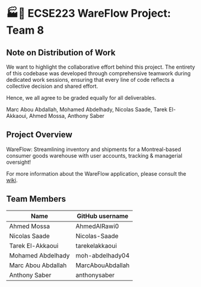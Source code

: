 # :factory::ship: ECSE223 WareFlow Project: Team 8

## Note on Distribution of Work
We want to highlight the collaborative effort behind this project. The entirety of this codebase was developed through comprehensive teamwork during dedicated work sessions, ensuring that every line of code reflects a collective decision and shared effort.

Hence, we all agree to be graded equally for all deliverables.

Marc Abou Abdallah,
Mohamed Abdelhady,
Nicolas Saade,
Tarek El-Akkaoui,
Ahmed Mossa,
Anthony Saber


## Project Overview

WareFlow: Streamlining inventory and shipments for a Montreal-based consumer goods warehouse with user accounts, tracking & managerial oversight!

For more information about the WareFlow application, please consult the [wiki](https://github.com/McGill-ECSE223-Winter2024/ecse223-group-project-8/wiki).

## Team Members

| Name               | GitHub username  |
| ------------------ | ---------------- |
| Ahmed Mossa        | AhmedAlRawi0     |
| Nicolas Saade      | Nicolas-Saade    |
| Tarek El-Akkaoui   | tarekelakkaoui   |
| Mohamed Abdelhady  | moh-abdelhady04  |
| Marc Abou Abdallah | MarcAbouAbdallah |
| Anthony Saber      | anthonysaber     |
